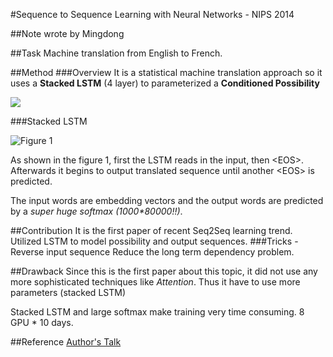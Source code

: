 #Sequence to Sequence Learning with Neural Networks - NIPS 2014

##Note wrote by Mingdong

##Task
Machine translation from English to French.
 
##Method
###Overview
It is a statistical machine translation approach so it uses a **Stacked LSTM** (4 layer) to parameterized a **Conditioned Possibility**

![](https://github.com/KevinWangTHU/rnn_papers/raw/master/Sequence%20to%20Sequence%20Learning%20with%20Neural%20Networks/eq1.png)

###Stacked LSTM

![Figure 1](https://github.com/KevinWangTHU/rnn_papers/raw/master/Sequence%20to%20Sequence%20Learning%20with%20Neural%20Networks/fig1.png)

As shown in the figure 1, first the LSTM reads in the input, then \<EOS\>. Afterwards it begins to output translated sequence until another \<EOS\> is predicted.

The input words are embedding vectors and the output words are predicted by a *super huge softmax (1000\*80000\!!)*.


##Contribution
It is the first paper of recent Seq2Seq learning trend. Utilized LSTM to model possibility and output sequences.
###Tricks - Reverse input sequence 
Reduce the long term dependency problem.



##Drawback
Since this is the first paper about this topic, it did not use any more sophisticated techniques like *Attention*. Thus it have to use more parameters (stacked LSTM)

Stacked LSTM and large softmax make training very time consuming. 8 GPU * 10 days.

##Reference
[Author's Talk](research.microsoft.com/apps/video/?id=239083)



